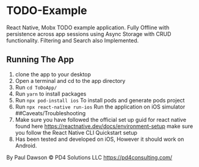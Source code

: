 # TODO-Example
React Native, Mobx  TODO example application. Fully Offline with  persistence across app sessions using Async Storage with CRUD functionality. Filtering and Search also Implemented.
## Running The App
1. clone the app to your desktop
2. Open a terminal and cd to the app directory
3. Run `cd ToDoApp/`
4. Run `yarn` to install packages
5. Run `npx pod-install ios` To install pods and generate pods project
6. Run `npx react-native run-ios` Run the application on iOS simulator
##Caveats/Troubleshooting
1. Make sure you have followed the official set up guid for react native found here https://reactnative.dev/docs/environment-setup make sure you follow the React Native CLI Quickstart setup 
2. Has been tested and developed on iOS, However it should work on Android.

By Paul Dawson © PD4 Solutions LLC https://pd4consulting.com/

